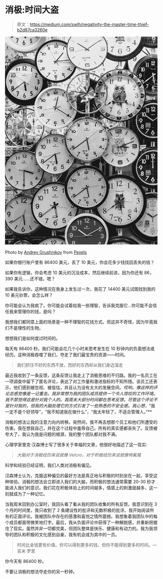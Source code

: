 # 消极:时间大盗

> 原文：<https://medium.com/swlh/negativity-the-master-time-thief-b2d87ca3260e>

![](img/546769d9137ef73068b9e95aa833abfe.png)

Photo by [Andrey Grushnikov](https://www.pexels.com/@andrey-grushnikov-223358?utm_content=attributionCopyText&utm_medium=referral&utm_source=pexels) from [Pexels](https://www.pexels.com/photo/black-and-white-photo-of-clocks-707676/?utm_content=attributionCopyText&utm_medium=referral&utm_source=pexels)

如果你银行账户里有 86400 美元，丢了 10 美元，你会花多少钱找回丢失的钱？

如果你有逻辑，你会考虑 10 美元的沉没成本，然后继续前进，因为你还有 86，390 美元……还不错，嗯？

如果我告诉你，这种情况在我身上发生过一次，我花了 14400 美元试图找到我的 10 美元钞票，会怎么样？

你可能会认为我疯了。你可能会试着给我一些理智，告诉我克服它…你可能不会信任我来管理你的钱，是吗？

我想我们都同意上面的场景是一种不理智的花钱方式。但这并不奇怪，因为毕竟我们不是理性的生物。

想想我们是如何度过时间的。

每天有 86400 秒。我们可能会花几个小时来思考发生在 10 秒钟内的负面想法或经历。这种消极吞噬了我们，夺走了我们最宝贵的资源——时间。

> 我们抓住不好的东西不放，而好的东西却从我们身边溜走

最近我收到了一条反馈，这条反馈让我走上了消极思维的不归路。我的一名员工在一项调查中留下了匿名评论，表达了对工作量和激进指标的不知所措。该员工还表示，他们感到被忽视、被低估，并且认为没有太大的发展空间。*哎哟。像这样的评论总感觉像是一记重击。我非常想为我的团队成员提供一个令人惊叹的工作环境。我不禁觉得这是针对我个人的。我周末大部分时间都在思考反馈。尽管这个评论不是针对我的，但我的大脑处理它的方式引发了一些熟悉的不安全感。我心想，*“我一定不是个好领导”，“我不知道我在做什么”，“我太年轻了，不适合管理人。”**

消极的想法让我的注意力向内转移。突然间，我不再去想那个员工和他们所遭受的伤害。我在想我自己，并在这个过程中羞辱自己。所有的真实感都丧失了。反馈被夸大了，我认为我是问题的根源，我的整个团队都对我不满。

心理学家里克·汉森博士写了很多关于幸福的文章，他很好地描述了这一现实:

> *大脑对于消极经历来说就像 Velcro，对于积极经历来说就像特氟隆*

科学和经验已经证明，我们人类对消极有偏见。

汉森博士认为，克服这种偏见的最好方法是真正地与积极的时刻坐在一起，享受这种体验。消极的想法会立即进入我们的大脑，而积极的想法通常需要 20-30 秒才能进入我们的意识。我们花在积极体验上的时间越多，情感上的刺激就越多，这一刻就成为了一种记忆。

当我周末回到办公室时，我回头看了看从我的团队收集的所有反馈，我意识到在 3 个月的时间里，我只收到了 2 条建设性的批评和无数积极的批评。我开始阅读所有的正面评论。我被团队中存在的感激和喜悦之情所震撼。我想象着我团队中的每个成员都面带微笑地打字。最后，我从负面评论中获得了一种解脱感，并重新把握住了现实。虽然并非一切都完美，但团队整体是快乐、健康和有动力的。我为我领导的团队和积极的文化感到自豪，我有机会成为其中的一员。

> 时间比金钱更有价值。你可以得到更多的钱，但你不能得到更多的时间。—吉米·罗恩

你今天有 86400 秒。

不要让消极的想法夺走你的另一秒钟。